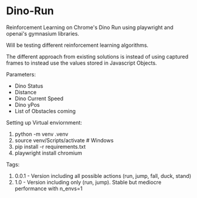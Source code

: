 # Dino-Run
Reinforcement Learning on Chrome's Dino Run using playwright and openai's gymnasium libraries.

Will be testing different reinforcement learning algorithms.

The different approach from existing solutions is instead of using captured frames to instead use the values stored in Javascript Objects.

Parameters:
- Dino Status
- Distance
- Dino Current Speed
- Dino yPos
- List of Obstacles coming

Setting up Virtual enviornment:
1. python -m venv .venv
2. source venv/Scripts/activate  # Windows
3. pip install -r requirements.txt
4. playwright install chromium

Tags:
1. 0.0.1 - Version including all possible actions (run, jump, fall, duck, stand)
2. 1.0 - Version including only (run, jump). Stable but mediocre performance with n_envs=1